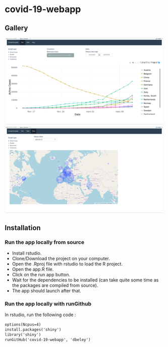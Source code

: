 # covid-19-webapp

## Gallery

<a href="images/image1.png"><img src="images/image1.png"/></a>
<a href="images/image2.png"><img src="images/image2.png"/></a>

## Installation

### Run the app locally from source

- Install rstudio.
- Clone/Download the project on your computer.
- Open the .Rproj file with rstudio to load the R project.
- Open the app.R file.
- Click on the run app button.
- Wait for the dependencies to be installed (can take quite some time as the packages are compiled from source).
- The app should launch after that.

### Run the app locally with runGithub

In rstudio, run the following code :

```
options(Ncpus=4)
install.packages('shiny')
library('shiny')
runGitHub('covid-19-webapp', 'dbeley')
```

